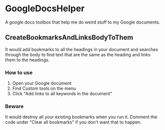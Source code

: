 # GoogleDocsHelper
A google docs toolbox that help me do weird stuff to my Google documents.

## CreateBookmarksAndLinksBodyToThem
It would add bookmarks to all the headings in your document and searches through the body to find text that are the same as the heading and links them to the headings.
### How to use
1. Open your Google document
2. Find Custom tools on the menu
3. Click "Add links to all keywords in the document"
### Beware
It would destroy all your existing bookmarks when you run it. Comment the code under "Clear all bookmarks" if you don't want that to happen.
